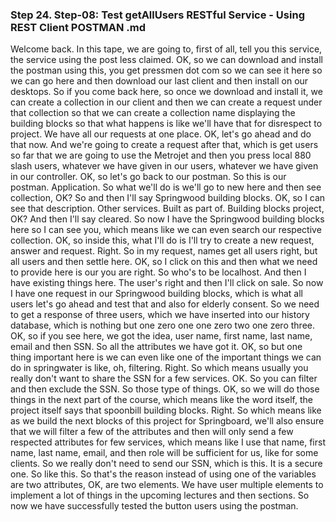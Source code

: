 ### Step 24. Step-08: Test getAllUsers RESTful Service - Using REST Client POSTMAN .md
Welcome back.  In this tape, we are going to, first of all, tell you this service, the service using the post less  claimed.  OK, so we can download and install the postman using this, you get pressmen dot com so we can see  it here so we can go here and then download our last client and then install on our desktops.  So if you come back here, so once we download and install it, we can create a collection in our client  and then we can create a request under that collection so that we can create a collection name displaying  the building blocks so that what happens is like we'll have that for disrespect to project.  We have all our requests at one place.  OK, let's go ahead and do that now.  And we're going to create a request after that, which is get users so far that we are going to use  the Metrojet and then you press local 880 slash users, whatever we have given in our users, whatever  we have given in our controller.  OK, so let's go back to our postman.  So this is our postman.  Application.  So what we'll do is we'll go to new here and then see collection, OK?  So and then I'll say Springwood building blocks.  OK, so I can see that description.  Other services.  Built as part of.  Building blocks project, OK?  And then I'll say cleared.  So now I have the Springwood building blocks here so I can see you, which means like we can even search  our respective collection.  OK, so inside this, what I'll do is I'll try to create a new request, answer and request.  Right.  So in my request, names get all users right, but all users and then settle here.  OK, so I click on this and then what we need to provide here is our you are right.  So who's to be localhost.  And then I have existing things here.  The user's right and then I'll click on sale.  So now I have one request in our Springwood building blocks, which is what all users let's go ahead  and test that and also for elderly consent.  So we need to get a response of three users, which we have inserted into our history database, which  is nothing but one zero one one zero two one zero three.  OK, so if you see here, we got the idea, user name, first name, last name, email and then SSN.  So all the attributes we have got it.  OK, so but one thing important here is we can even like one of the important things we can do in springwater  is like, oh, filtering.  Right.  So which means usually you really don't want to share the SSN for a few services.  OK.  So you can filter and then exclude the SSN.  So those type of things.  OK, so we will do those things in the next part of the course, which means like the word itself,  the project itself says that spoonbill building blocks.  Right.  So which means like as we build the next blocks of this project for Springboard, we'll also ensure  that we will filter a few of the attributes and then will only send a few respected attributes for few  services, which means like I use that name, first name, last name, email, and then role will be  sufficient for us, like for some clients.  So we really don't need to send our SSN, which is this.  It is a secure one.  So like this.  So that's the reason instead of using one of the variables are two attributes, OK, are two elements.  We have user multiple elements to implement a lot of things in the upcoming lectures and then sections.  So now we have successfully tested the button users using the postman.    